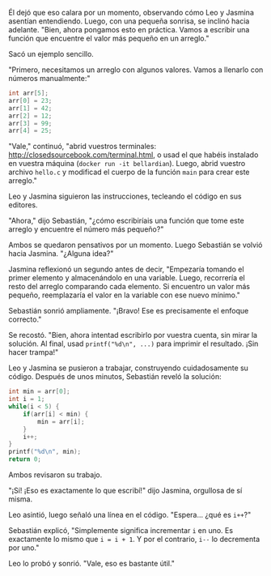 Él dejó que eso calara por un momento, observando cómo Leo y Jasmina asentían entendiendo. Luego, con una pequeña sonrisa, se inclinó hacia adelante. "Bien, ahora pongamos esto en práctica. Vamos a escribir una función que encuentre el valor más pequeño en un arreglo."

Sacó un ejemplo sencillo.

"Primero, necesitamos un arreglo con algunos valores. Vamos a llenarlo con números manualmente:"

```c
int arr[5];
arr[0] = 23;
arr[1] = 42;
arr[2] = 12;
arr[3] = 99;
arr[4] = 25;
```

"Vale," continuó, "abrid vuestros terminales: <a href="http://closedsourcebook.com/terminal.html">http://closedsourcebook.com/terminal.html</a>, o usad el que habéis instalado en vuestra máquina (`docker run -it bellardian`). Luego, abrid vuestro archivo `hello.c` y modificad el cuerpo de la función `main` para crear este arreglo."

Leo y Jasmina siguieron las instrucciones, tecleando el código en sus editores.

"Ahora," dijo Sebastián, "¿cómo escribiríais una función que tome este arreglo y encuentre el número más pequeño?"

Ambos se quedaron pensativos por un momento. Luego Sebastián se volvió hacia Jasmina. "¿Alguna idea?"

Jasmina reflexionó un segundo antes de decir, "Empezaría tomando el primer elemento y almacenándolo en una variable. Luego, recorrería el resto del arreglo comparando cada elemento. Si encuentro un valor más pequeño, reemplazaría el valor en la variable con ese nuevo mínimo."

Sebastián sonrió ampliamente. "¡Bravo! Ese es precisamente el enfoque correcto."

Se recostó. "Bien, ahora intentad escribirlo por vuestra cuenta, sin mirar la solución. Al final, usad `printf("%d\n", ...)` para imprimir el resultado. ¡Sin hacer trampa!"

Leo y Jasmina se pusieron a trabajar, construyendo cuidadosamente su código. Después de unos minutos, Sebastián reveló la solución:

```c
int min = arr[0];
int i = 1;
while(i < 5) {
    if(arr[i] < min) {
        min = arr[i];
    }
    i++;
}
printf("%d\n", min);
return 0;
```

Ambos revisaron su trabajo.

"¡Sí! ¡Eso es exactamente lo que escribí!" dijo Jasmina, orgullosa de sí misma.

Leo asintió, luego señaló una línea en el código. "Espera... ¿qué es `i++`?"

Sebastián explicó, "Simplemente significa incrementar `i` en uno. Es exactamente lo mismo que `i = i + 1`. Y por el contrario, `i--` lo decrementa por uno."

Leo lo probó y sonrió. "Vale, eso es bastante útil."